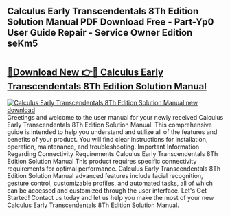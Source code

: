 ## Calculus Early Transcendentals 8Th Edition Solution Manual PDF Download Free - Part-Yp0 User Guide Repair - Service Owner Edition seKm5

# <h2><a href="http://bc64262.oget.top/?id=Calculus+Early+Transcendentals+8Th+Edition+Solution+Manual">🔗Download New 👉🔴 Calculus Early Transcendentals 8Th Edition Solution Manual</a></h2>

[![Calculus Early Transcendentals 8Th Edition Solution Manual new download](https://i.imgur.com/5g1atiW.png)](http://bc64262.oget.top/?id=Calculus+Early+Transcendentals+8Th+Edition+Solution+Manual)
Greetings and welcome to the user manual for your newly received Calculus Early Transcendentals 8Th Edition Solution Manual. This comprehensive guide is intended to help you understand and utilize all of the features and benefits of your product. You will find clear instructions for installation, operation, maintenance, and troubleshooting. Important Information Regarding Connectivity Requirements Calculus Early Transcendentals 8Th Edition Solution Manual This product requires specific connectivity requirements for optimal performance. Calculus Early Transcendentals 8Th Edition Solution Manual advanced features include facial recognition, gesture control, customizable profiles, and automated tasks, all of which can be accessed and customized through the user interface. Let's Get Started! Contact us today and let us help you make the most of your new Calculus Early Transcendentals 8Th Edition Solution Manual.
